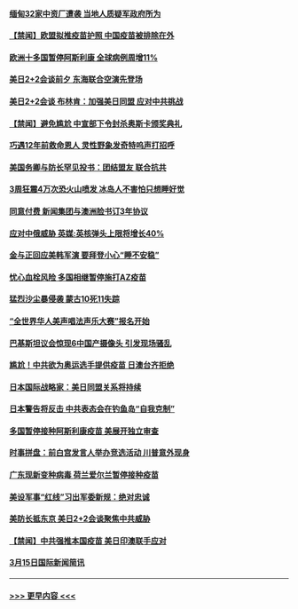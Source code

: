 #### [缅甸32家中资厂遭袭 当地人质疑军政府所为](../pages/prog202/a103074904.md?t=03170101) 
#### [【禁闻】欧盟拟推疫苗护照 中国疫苗被排除在外](../pages/prog202/a103074954.md?t=03170101) 
#### [欧洲十多国暂停阿斯利康 全球病例周增11%](../pages/prog202/a103074956.md?t=03170101) 
#### [美日2+2会谈前夕 东海联合空演先登场](../pages/prog202/a103074937.md?t=03170101) 
#### [美日2+2会谈 布林肯：加强美日同盟 应对中共挑战](../pages/prog202/a103074928.md?t=03170101) 
#### [【禁闻】避免尴尬 中宣部下令封杀奥斯卡颁奖典礼](../pages/prog202/a103074925.md?t=03170101) 
#### [巧遇12年前救命恩人 灵性野象发奇特呜声打招呼](../pages/prog202/a103074655.md?t=03170101) 
#### [美国务卿与防长罕见投书：团结盟友 联合抗共](../pages/prog202/a103074656.md?t=03170101) 
#### [3周狂震4万次恐火山喷发 冰岛人不害怕只想睡好觉](../pages/prog202/a103074651.md?t=03170101) 
#### [同意付费 新闻集团与澳洲脸书订3年协议](../pages/prog202/a103074633.md?t=03170101) 
#### [应对中俄威胁 英媒:英核弹头上限将增长40%](../pages/prog202/a103074626.md?t=03170101) 
#### [金与正回应美韩军演 要拜登小心“睡不安稳”](../pages/prog202/a103074584.md?t=03170101) 
#### [忧心血栓风险 多国相继暂停施打AZ疫苗](../pages/prog202/a103074565.md?t=03170101) 
#### [猛烈沙尘暴侵袭 蒙古10死11失踪](../pages/prog202/a103074539.md?t=03170101) 
#### [“全世界华人美声唱法声乐大赛”报名开始](../pages/prog202/a103074487.md?t=03170101) 
#### [巴基斯坦议会惊现6中国产摄像头 引发现场骚乱](../pages/prog202/a103074309.md?t=03170101) 
#### [尴尬！中共欲为奥运选手提供疫苗 日澳台齐拒绝](../pages/prog202/a103074323.md?t=03170101) 
#### [日本国际战略家：美日同盟关系将持续](../pages/prog202/a103074401.md?t=03170101) 
#### [日本警告将反击 中共表态会在钓鱼岛“自我克制”](../pages/prog202/a103074322.md?t=03170101) 
#### [多国暂停接种阿斯利康疫苗 美展开独立审查](../pages/prog202/a103074378.md?t=03170101) 
#### [时事拼盘：前白宫发言人举办竞选活动 川普意外现身](../pages/prog202/a103074370.md?t=03170101) 
#### [广东现新变种病毒 荷兰爱尔兰暂停接种疫苗](../pages/prog202/a103074207.md?t=03170101) 
#### [美设军事“红线”习出军委新规：绝对忠诚](../pages/prog202/a103074187.md?t=03170101) 
#### [美防长抵东京 美日2+2会谈聚焦中共威胁](../pages/prog202/a103074170.md?t=03170101) 
#### [【禁闻】中共强推本国疫苗 美日印澳联手应对](../pages/prog202/a103074140.md?t=03170101) 
#### [3月15日国际新闻简讯](../pages/prog202/a103073948.md?t=03170101) 

----
#### [ >>> 更早内容 <<< ](../indexes/prog202-earlier.md)
